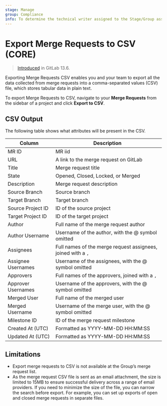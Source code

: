 ```yaml
---
stage: Manage
group: Compliance
info: To determine the technical writer assigned to the Stage/Group associated with this page, see https://about.gitlab.com/handbook/engineering/ux/technical-writing/#assignments
---
```


# Export Merge Requests to CSV **(CORE)**

> [Introduced](https://gitlab.com/gitlab-org/gitlab/-/issues/3619) in GitLab 13.6.

Exporting Merge Requests CSV enables you and your team to export all the data collected from merge requests into a comma-separated values (CSV) file, which stores tabular data in plain text.

To export Merge Requests to CSV, navigate to your **Merge Requests** from the sidebar of a project and click **Export to CSV**.

## CSV Output

The following table shows what attributes will be present in the CSV.

| Column             | Description                                                  |
|--------------------|--------------------------------------------------------------|
| MR ID              | MR iid                                                       |
| URL                | A link to the merge request on GitLab                        |
| Title              | Merge request title                                          |
| State              | Opened, Closed, Locked, or Merged                            |
| Description        | Merge request description                                    |
| Source Branch      | Source branch                                                |
| Target Branch      | Target branch                                                |
| Source Project ID  | ID of the source project                                     |
| Target Project ID  | ID of the target project                                     |
| Author             | Full name of the merge request author                        |
| Author Username    | Username of the author, with the @ symbol omitted            |
| Assignees          | Full names of the merge request assignees, joined with a `,` |
| Assignee Usernames | Username of the assignees, with the @ symbol omitted         |
| Approvers          | Full names of the approvers, joined with a `,`               |
| Approver Usernames | Username of the approvers, with the @ symbol omitted         |
| Merged User        | Full name of the merged user                                 |
| Merged Username    | Username of the merge user, with the @ symbol omitted        |
| Milestone ID       | ID of the merge request milestone                            |
| Created At (UTC)   | Formatted as YYYY-MM-DD HH:MM:SS                             |
| Updated At (UTC)   | Formatted as YYYY-MM-DD HH:MM:SS                             |

## Limitations

- Export merge requests to CSV is not available at the Group’s merge request list.
- As the merge request CSV file is sent as an email attachment, the size is limited to 15MB to ensure successful delivery across a range of email providers. If you need to minimize the size of the file, you can narrow the search before export. For example, you can set up exports of open and closed merge requests in separate files.
